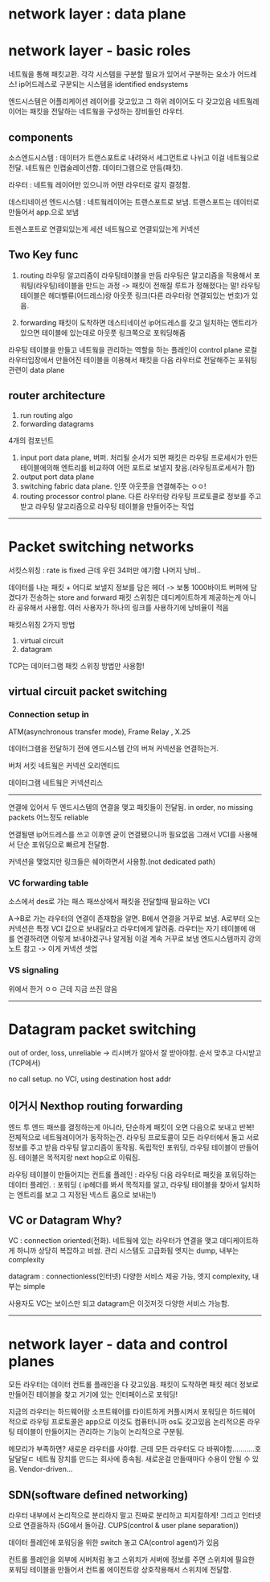 # network layer : data plane

# network layer - basic roles

네트웤을 통해 패킷교환. 각각 시스템을 구분할 필요가 있어서 구분하는 요소가 어드레스!
ip어드레스로 구분되는 시스템을 identified endsystems

엔드시스템은 어플리케이션 레이어를 갖고있고 그 하위 레이어도 다 갖고있음
네트웤레이어는 패킷을 전달하는 네트웤을 구성하는 장비들인 라우터.

## components

소스엔드시스템 : 데이터가 트랜스포트로 내려와서 세그먼트로 나뉘고 이걸 네트웤으로 전달. 네트웤은 인캡술레이션함. 데이터그램으로 만듬(패킷).

라우터 : 네트웤 레이어만 있으니까 어떤 라우터로 갈지 결정함.

데스티네이션 엔드시스템 : 네트웤레이어는 트랜스포트로 보냄. 트랜스포트는 데이터로 만들어서 app.으로 보냄

트렌스포트로 연결되있는게 세션
네트웤으로 연결되있는게 커넥션

## Two Key func

1. routing
   라우팅 알고리즘이 라우팅테이블을 만듬
   라우팅은 알고리즘을 적용해서 포워팅(라우팅)테이블을 만드는 과정 -> 패킷이 전해질 루트가 정해졌다는 말!
   라우팅 테이블은 헤더벨류(어드레스)랑 아웃풋 링크(다른 라우터랑 연결되있는 번호)가 있음.

2. forwarding
   패킷이 도착하면 데스티네이션 ip어드레스를 갖고 일치하는 엔트리가 있으면 테이블에 있는데로 아웃풋 링크쪽으로 포워딩해줌

라우팅 테이블을 만들고 네트웤을 관리하는 역할을 하는 플래인이 control plane
로컬 라우터입장에서 만들어진 테이블을 이용해서 패킷을 다음 라우터로 전달해주는 포워팅 관련이 data plane

## router architecture

1. run routing algo
2. forwarding datagrams

4개의 컴포넌트

1. input port
   data plane, 버퍼. 처리될 순서가 되면 패킷은 라우팅 프로세서가 만든 테이블에의해 엔트리를 비교하여 어떤 포트로 보낼지 찾음.(라우팅프로세서가 함)
2. output port
   data plane
3. switching fabric
   data plane. 인풋 아웃풋을 연결해주는 ㅇㅇ!
4. routing processor
   control plane. 다른 라우터랑 라우팅 프로토콜로 정보를 주고받고 라우팅 알고리즘으로 라우팅 테이블을 만들어주는 작업

---

# Packet switching networks

서킷스위칭 : rate is fixed 근데 우린 34퍼만 얘기함 나머지 낭비..

데이터를 나눈 패킷 + 어디로 보낼지 정보를 담은 헤더 -> 보통 1000바이트
버퍼에 담겼다가 전송하는 store and forward
패킷 스위칭은 데디케이트하게 제공하는게 아니라 공유해서 사용함.
여러 사용자가 하나의 링크를 사용하기에 낭비율이 적음

패킷스위칭 2가지 방법

1. virtual circuit
2. datagram

TCP는 데이터그램 패킷 스위칭 방법만 사용함!

## virtual circuit packet switching

### Connection setup in

ATM(asynchronous transfer mode), Frame Relay , X.25

데이터그램을 전달하기 전에 엔드시스템 간의 버쳐 커넥션을 연결하는거.

버처 서킷 네트웤은 커넥션 오리엔티드

데이터그램 네트웤은 커넥션리스

---

연결에 있어서 두 엔드시스템의 연결을 맺고 패킷들이 전달됨.
in order, no missing packets
어느정도 reliable

연결될땐 ip어드레스를 쓰고 이후엔 굳이 연결됐으니까 필요없음
그래서 VCI를 사용해서 단순 포워딩으로 빠르게 전달함.

커넥션을 맺었지만 링크들은 쉐어하면서 사용함.(not dedicated path)

### VC forwarding table

소스에서 des로 가는 패스
패쓰상에서 패킷을 전달할때 필요하는 VCI

A->B로 가는 라우터의 연결이 존재함을 알면.
B에서 연결을 거꾸로 보냄. A로부터 오는 커넥션은 특정 VCI 값으로 보내달라고 라우터에게 알려줌. 라우터는 자기 테이블에 애를 연결하려면 이렇게 보내야겠구나 알게됨 이걸 계속 거꾸로 보냄 엔드시스템까지
강의노트 참고
-> 이게 커넥션 셋업

### VS signaling

위에서 한거 ㅇㅇ 근데 지금 쓰진 않음

---

# Datagram packet switching

out of order, loss, unreliable -> 리시버가 알아서 잘 받아야함. 순서 맞추고 다시받고 (TCP에서)

no call setup. no VCI, using destination host addr

## 이거시 Nexthop routing forwarding

엔드 투 엔드 패쓰를 결정하는게 아니라, 단순하게 패킷이 오면 다음으로 보내고 반복!
전체적으로 네트웤레이어가 동작하는건.
라우팅 프로토콜이 모든 라우터에서 돌고 서로 정보를 주고 받음
라우팅 알고리즘이 동작됨.
독립적인 포워딩, 라우팅 테이블이 만들어짐.
테이블은 목적지랑 next hop으로 이뤄짐.

라우팅 테이블이 만들어지는 컨트롤 플레인 : 라우팅
다음 라우터로 패킷을 포워딩하는 데이터 플레인. : 포워딩 ( ip헤더를 봐서 목적지를 알고, 라우팅 테이블을 찾아서 일치하는 엔트리를 보고 그 지정된 넥스트 홉으로 보내는!)

## VC or Datagram Why?

VC : connection oriented(전화). 네트웤에 있는 라우터가 연결을 맺고 데디케이트하게 하니까 상당히 복잡하고 비쌈. 관리 시스템도 고급화됨 엣지는 dump, 내부는 complexity

datagram : connectionless(인터넷) 다양한 서비스 제공 가능, 엣지 complexity, 내부는 simple

사용자도 VC는 보이스만 되고 datagram은 이것저것 다양한 서비스 가능함.

---

# network layer - data and control planes

모든 라우터는 데이터 컨트롤 플래인을 다 갖고있음.
패킷이 도착하면 패킷 헤더 정보로 만들어진 테이블을 찾고 거기에 있는 인터페이스로 포워딩!

지금의 라우터는 하드웨어랑 소프트웨어를 타이트하게 커플시켜서 포워딩은 하드웨어적으로 라우팅 프로토콜은 app으로 이것도 컴퓨터니까 os도 갖고있음
논리적으론 라우팅 테이블이 만들어지는 관리하는 기능이 논리적으로 구분됨.

메모리가 부족하면? 새로운 라우터를 사야함. 근데 모든 라우터도 다 바꿔야함...........호달달달ㄷ
네트웤 장치를 만드는 회사에 종속됨. 새로운걸 만들때마다 수용이 안될 수 있음.
Vendor-driven...

## SDN(software defined networking)

라우터 내부에서 논리적으로 분리하지 말고 진짜로 분리하고 피지컬하게!
그리고 인터넷으로 연결을하자 (5G에서 돌아감. CUPS(control & user plane separation))

데이터 플레인에 포워딩을 위한 switch 놓고 CA(control agent)가 있음

컨트롤 플레인을 외부에 서버처럼 놓고 스위치가 서버에 정보를 주면 스위치에 필요한 포워딩 테이블을 만들어서 컨트롤 에이전트랑 상호작용해서 스위치에 전달함.

